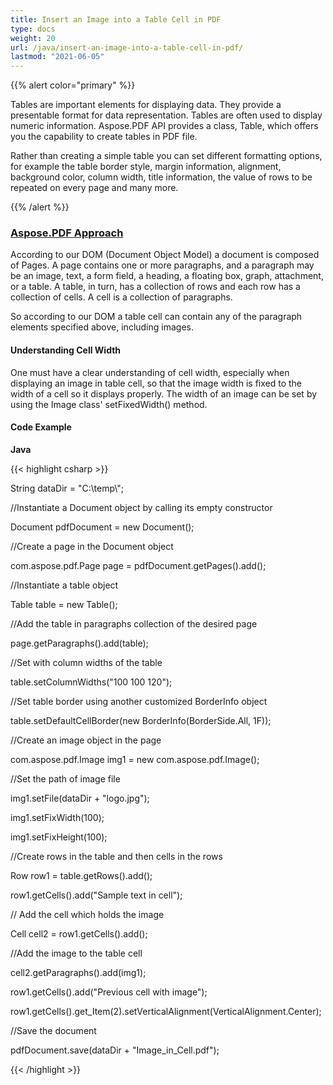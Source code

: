 ```yaml
---
title: Insert an Image into a Table Cell in PDF
type: docs
weight: 20
url: /java/insert-an-image-into-a-table-cell-in-pdf/
lastmod: "2021-06-05"
---
```


{{% alert color="primary" %}}

Tables are important elements for displaying data. They provide a presentable format for data representation. Tables are often used to display numeric information. Aspose.PDF API provides a class, Table, which offers you the capability to create tables in PDF file.

Rather than creating a simple table you can set different formatting options, for example the table border style, margin information, alignment, background color, column width, title information, the value of rows to be repeated on every page and many more.

{{% /alert %}}
### <ins>**Aspose.PDF Approach**
According to our DOM (Document Object Model) a document is composed of Pages. A page contains one or more paragraphs, and a paragraph may be an image, text, a form field, a heading, a floating box, graph, attachment, or a table. A table, in turn, has a collection of rows and each row has a collection of cells. A cell is a collection of paragraphs.

So according to our DOM a table cell can contain any of the paragraph elements specified above, including images.
#### **Understanding Cell Width**
One must have a clear understanding of cell width, especially when displaying an image in table cell, so that the image width is fixed to the width of a cell so it displays properly. The width of an image can be set by using the Image class' setFixedWidth() method.


#### **Code Example**
**Java**

{{< highlight csharp >}}

 String dataDir = "C:\\temp\\";

//Instantiate a Document object by calling its empty constructor

Document pdfDocument = new Document();

//Create a page in the Document object

com.aspose.pdf.Page page = pdfDocument.getPages().add();



//Instantiate a table object

Table table = new Table();

//Add the table in paragraphs collection of the desired page

page.getParagraphs().add(table);

//Set with column widths of the table

table.setColumnWidths("100 100 120");



//Set table border using another customized BorderInfo object

table.setDefaultCellBorder(new BorderInfo(BorderSide.All, 1F));



//Create an image object in the page

com.aspose.pdf.Image img1 = new com.aspose.pdf.Image();

//Set the path of image file

img1.setFile(dataDir + "logo.jpg");		

img1.setFixWidth(100);

img1.setFixHeight(100);

//Create rows in the table and then cells in the rows

Row row1 = table.getRows().add();

row1.getCells().add("Sample text in cell");

// Add the cell which holds the image

Cell cell2 = row1.getCells().add();

//Add the image to the table cell

cell2.getParagraphs().add(img1);



row1.getCells().add("Previous cell with image");

row1.getCells().get_Item(2).setVerticalAlignment(VerticalAlignment.Center);



//Save the document

pdfDocument.save(dataDir + "Image_in_Cell.pdf");    

{{< /highlight >}}
